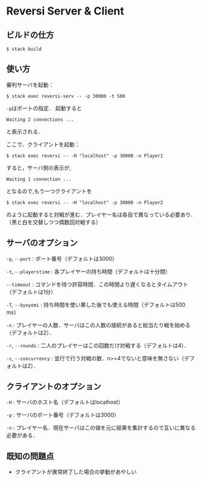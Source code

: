 Reversi Server & Client 
=======================

ビルドの仕方
------------

    $ stack build 

使い方
------

審判サーバを起動：

    $ stack exec reversi-serv -- -p 30000 -t 500


`-p`はポートの指定．
起動すると 

    Waiting 2 connections ...

と表示される．


ここで、クライアントを起動：

    $ stack exec reversi -- -H "localhost" -p 30000 -n Player1 

すると，サーバ側の表示が,

    Waiting 1 connection ... 

となるので,もう一つクライアントを

    $ stack exec reversi -- -H "localhost" -p 30000 -n Player2

のように起動すると対戦が進む．プレイヤー名は各自で異なっている必要あり．
（黒と白を交替しつつ偶数回対戦する）


サーバのオプション
------------------

`-p`, `--port`
: ポート番号（デフォルトは3000）

`-t`, `--playerstime` 
: 各プレイヤーの持ち時間（デフォルトは十分間）

`--timeout`
: コマンドを待つ許容時間．この時間より遅くなるとタイムアウト（デフォルトは1分）

`-T`, `--byoyomi`
: 持ち時間を使い果した後でも使える時間（デフォルトは500 ms）

`-n`
: プレイヤーの人数．サーバはこの人数の接続があると総当たり戦を始める（デフォルトは2）．

`-r`, `--rounds`
: 二人のプレイヤーはこの回数だけ対戦する（デフォルトは4）．

`-c`, `--concurrency`
: 並行で行う対戦の数．n>=4でないと意味を無さない（デフォルトは2）．


クライアントのオプション
------------------------

`-H`
: サーバのホスト名（デフォルトはlocalhost）

`-p`
: サーバのポート番号（デフォルトは3000）

`-n`
: プレイヤー名．現在サーバはこの値を元に結果を集計するので互いに異なる必要がある．


既知の問題点
------------
  * クライアントが異常終了した場合の挙動があやしい
